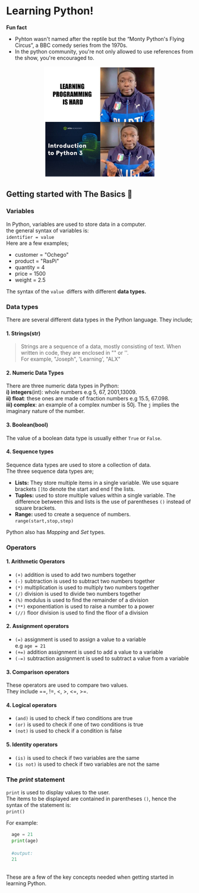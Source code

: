 # Learning Python!

**Fun fact**  
- Pyhton wasn't named after the reptile but the “Monty Python's Flying Circus”, a BBC comedy series from the 1970s.
- In the python community, you're not only allowed to use references from the show, you're encouraged to.

<center><img src="python-meme.jpg" width="300"></center>



## Getting started with **The Basics** 🔰
### Variables  
In Python, variables are used to store data in a computer.  
the general syntax of variables is:  
`identifier = value`  
Here are a few examples;  
 - customer = "Ochego"
 - product = "RasPi"
 - quantity = 4
 - price = 1500
 - weight = 2.5  

The syntax of the `value `differs with different **data types.**

### Data types  
There are several different data types in the Python language. They include;

#### 1. Strings(str)
>Strings are a sequence of a data, mostly consisting of text. When written in code, they are enclosed in "" or ''.  
For example, "Joseph", 'Learning', "ALX"

#### 2. Numeric Data Types
There are three numeric data types in Python:  
 **i) integers**(int): whole numbers e.g 5, 67, 2001,13009.  
  **ii) float**: these ones are made of fraction numbers e.g 15.5, 67.098.  
  **iii) complex**: an example of a complex number is 50j. The `j` implies the imaginary nature of the number.

#### 3. Boolean(bool)
The value of a boolean data type is usually either `True` or `False`.  

#### 4. Sequence types
Sequence data types are used to store a collection of data.  
The three sequence data types are;  

  - **Lists:** They store multiple items in a single variable. We use square brackets `[]`to denote the start and end f the lists.
  - **Tuples:** used to store multiple values within a single variable. The difference between this and lists is the use of parentheses `()` instead of square brackets.
  - **Range:** used to create a sequence of numbers.  
  `range(start,stop,step)`  

Python also has *Mapping* and *Set* types.

### Operators 
#### 1. Arithmetic Operators  
- `(+)` addition is used to add two numbers together  
- `(-)` subtraction is used to subtract two numbers together  
- `(*)` multiplication is used to multiply two numbers together  
- `(/)` division is used to divide two numbers together  
- `(%)` modulus is used to find the remainder of a division  
- `(**)` exponentiation is used to raise a number to a power  
- `(//)` floor division is used to find the floor of a division  

#### 2. Assignment operators
- `(=)` assignment is used to assign a value to a variable  
e.g  `age = 21`
- `(+=)` addition assignment is used to add a value to a variable
- `(-=)` subtraction assignment is used to subtract a value from a variable  

#### 3. Comparison operators
These operators are used to compare two values.  
They include ==, !=, <, >, <=, >=.  

#### 4. Logical operators
- `(and)` is used to check if two conditions are true  
- `(or)` is used to check if one of two conditions is true  
- `(not)` is used to check if a condition is false  

#### 5. Identity operators
- `(is)` is used to check if two variables are the same  
- `(is not)` is used to check if two variables are not the same 

### The *print* statement  
`print` is used to display values to the user.  
The items to be displayed are contained in parentheses `()`, hence the syntax of the statement is:  
`print()`  

For example:  
````python
  age = 21  
  print(age)

  #output:
  21
````
<br>
These are a few of the key concepts needed when getting started in learning Python.